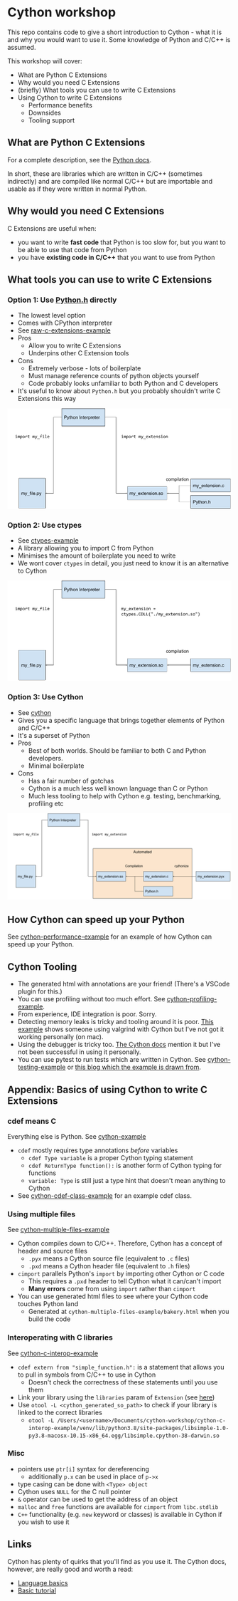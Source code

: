 # Cython workshop
This repo contains code to give a short introduction to Cython - what it is and why you would want to use it. 
Some knowledge of Python and C/C++ is assumed. 

This workshop will cover:
  - What are Python C Extensions 
  - Why would you need C Extensions
  - (briefly) What tools you can use to write C Extensions
  - Using Cython to write C Extensions
    - Performance benefits
    - Downsides
    - Tooling support

## What are Python C Extensions
For a complete description, see the [Python docs](https://docs.python.org/3/extending/extending.html#extending-python-with-c-or-c).

In short, these are libraries which are written in C/C++ (sometimes indirectly) and are compiled like normal C/C++ but are importable and usable as if they were written in normal Python.
## Why would you need C Extensions
C Extensions are useful when:
  - you want to write **fast code** that Python is too slow for, but you want to be able to use that code from Python
  - you have **existing code in C/C++** that you want to use from Python

## What tools you can use to write C Extensions
### Option 1: Use [Python.h](https://github.com/python/cpython/blob/main/Include/Python.h) directly
  - The lowest level option
  - Comes with CPython interpreter
  - See [raw-c-extensions-example](./raw-c-extensions-example/README.md)
  - Pros
    - Allow you to write C Extensions
    - Underpins other C Extension tools
  - Cons
    - Extremely verbose - lots of boilerplate 
    - Must manage reference counts of python objects yourself
    - Code probably looks unfamiliar to both Python and C developers
  - It's useful to know about `Python.h` but you probably shouldn't write C Extensions this way

![C-Extensions Diagram](./img/c-extensions.png)

### Option 2: Use ctypes
 - See [ctypes-example](./ctypes-example/README.md)
 - A library allowing you to import C from Python
 - Minimises the amount of boilerplate you need to write
 - We wont cover `ctypes` in detail, you just need to know it is an alternative to Cython

![ctypes Diagram](./img/ctypes-c-extension.png)
### Option 3: Use Cython
 - See [cython](./cython-example/README.md)
 - Gives you a specific language that brings together elements of Python and C/C++
 - It's a superset of Python
 - Pros
   - Best of both worlds. Should be familiar to both C and Python developers.
   - Minimal boilerplate
 - Cons
   - Has a fair number of gotchas
   - Cython is a much less well known language than C or Python
   - Much less tooling to help with Cython e.g. testing, benchmarking, profiling etc

![cython Diagram](./img/cython-c-extension.png)

## How Cython can speed up your Python
See [cython-performance-example](./cython-performance-example/README.md) for an example of how Cython can speed up your Python.

## Cython Tooling
 - The generated html with annotations are your friend! (There's a VSCode plugin for this.)
 - You can use profiling without too much effort. See [cython-profiling-example](./cython-profiling-example/app.py).
 - From experience, IDE integration is poor. Sorry.
 - Detecting memory leaks is tricky and tooling around it is poor. 
  [This example](https://adrianeboyd.github.io/using-valgrind-with-cython/) shows someone using valgrind with Cython but I've not got it working personally (on mac).
 - Using the debugger is tricky too. [The Cython docs](http://docs.cython.org/en/latest/src/userguide/debugging.html) mention it but I've not been successful in using it personally.
 - You can use pytest to run tests which are written in Cython. 
   See [cython-testing-example](./cython-testing-example/README.md) or [this blog which the example is drawn from](https://shwina.github.io/cython-testing/).

## Appendix: Basics of using Cython to write C Extensions
### cdef means C
Everything else is Python.
See [cython-example](./cython-example/libsimple.pyx)
 - `cdef` mostly requires type annotations *before* variables
   - `cdef Type variable` is a proper Cython typing statement
   - `cdef ReturnType function():` is another form of Cython typing for functions
   - `variable: Type` is still just a type hint that doesn't mean anything to Cython
 - See [cython-cdef-class-example](./cython-cdef-class-example/bakery.pyx) for an example cdef class.

### Using multiple files
See [cython-multiple-files-example](./cython-multiple-files-example/app.py)
 - Cython compiles down to C/C++. Therefore, Cython has a concept of header and source files
   - `.pyx` means a Cython source file (equivalent to `.c` files)
   - `.pxd` means a Cython header file (equivalent to `.h` files)
 - `cimport` parallels Python's `import` by importing other Cython or C code
   - This requires a `.pxd` header to tell Cython what it can/can't import
   - **Many errors** come from using `import` rather than `cimport`
 - You can use generated html files to see where your Cython code touches Python land
   - Generated at `cython-multiple-files-example/bakery.html` when you build the code

### Interoperating with C libraries
See [cython-c-interop-example](./cython-c-interop-example/app.py)
  - `cdef extern from "simple_function.h":` is a statement that allows you to pull in symbols from C/C++ to use in Cython
    - Doesn't check the correctness of these statements until you use them
  - Link your library using the `libraries` param of `Extension` (see [here](./cython-c-interop-example/setup.py))
  - Use `otool -L <cython_generated_so_path>` to check if your library is linked to the correct libraries
    - `otool -L /Users/<username>/Documents/cython-workshop/cython-c-interop-example/venv/lib/python3.8/site-packages/libsimple-1.0-py3.8-macosx-10.15-x86_64.egg/libsimple.cpython-38-darwin.so`

### Misc
  - pointers use `ptr[i]` syntax for dereferencing 
    - additionally `p.x` can be used in place of `p->x`
  - type casing can be done with `<Type> object`
  - Cython uses `NULL` for the C null pointer
  - `&` operator can be used to get the address of an object
  - `malloc` and `free` functions are available for `cimport` from `libc.stdlib`
  - `C++` functionality (e.g. `new` keyword or classes) is available in Cython if you wish to use it


## Links
Cython has plenty of quirks that you'll find as you use it. 
The Cython docs, however, are really good and worth a read:
 - [Language basics](https://cython.readthedocs.io/en/latest/src/userguide/language_basics.html)
 - [Basic tutorial](https://cython.readthedocs.io/en/latest/src/tutorial/cython_tutorial.html)

